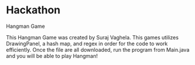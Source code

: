 # Hackathon
Hangman Game

This Hangman Game was created by Suraj Vaghela. This games utilizes DrawingPanel, a hash map, and regex in order for the code to work efficiently.
Once the file are all downloaded, run the program from Main.java and you will be able to play Hangman!
